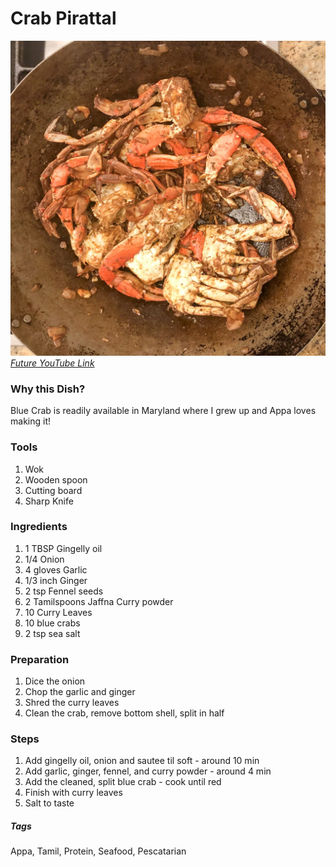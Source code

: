 # Crab Pirattal
![Crab Pirattal](../images/crab-pirattal.jpg)
[*Future YouTube Link*]()

### Why this Dish?
Blue Crab is readily available in Maryland where I grew up and Appa loves making it!

### Tools
1. Wok
1. Wooden spoon
1. Cutting board
1. Sharp Knife

### Ingredients
1. 1 TBSP Gingelly oil
1. 1/4 Onion
1. 4 gloves Garlic
1. 1/3 inch Ginger
1. 2 tsp Fennel seeds
1. 2 Tamilspoons Jaffna Curry powder
1. 10 Curry Leaves
1. 10 blue crabs
1. 2 tsp sea salt

### Preparation
1. Dice the onion
1. Chop the garlic and ginger
1. Shred the curry leaves
1. Clean the crab, remove bottom shell, split in half

### Steps
1. Add gingelly oil, onion and sautee til soft - around 10 min
1. Add garlic, ginger, fennel, and curry powder - around 4 min
1. Add the cleaned, split blue crab - cook until red
1. Finish with curry leaves
1. Salt to taste

##### Tags
Appa, Tamil, Protein, Seafood, Pescatarian